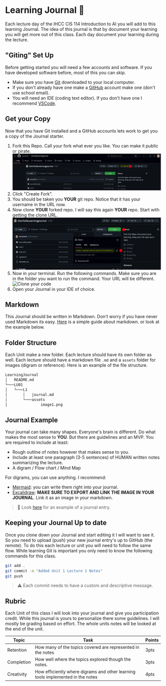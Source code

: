 # Learning Journal 📓

Each lecture day of the IHCC CIS 114 Introduction to AI you will add to this learning Journal.
The idea of this journal is that by document your learning you will get more out of this class.
Each day document your learning during the lecture.

## "Giting" Set Up

Before getting started you will need a few accounts and software.
If you have developed software before, most of this you can skip.

- Make sure you have [Git](https://git-scm.com/downloads) downloaded to your local computer.
- If you don't already have one make
  a [GitHub](https://github.com/signup?ref_cta=Sign+up&ref_loc=header+logged+out&ref_page=%2F&source=header-home)
  account make one (don't use school email).
- You will need an IDE (coding text editor). If you don't have one I
  recommend [VSCode](https://code.visualstudio.com/download).

## Get your Copy

Now that you have Git installed and a GitHub accounts lets work to get you a copy of the Journal starter.

1. Fork this Repo. Call your fork what ever you like. You can make it public or pirate.
   ![Click Fork](instructions/fork.webp)
2. Click "Create Fork".
3. You should be taken you **YOUR** git repo. Notice that it has your username in the URL now.
4. Now clone **YOUR** forked repo. I will say this again **YOUR** repo. Start with getting the clone URL.
   ![Clone URL](./instructions/cloneURL.webp)
5. Now in your terminal. Run the following commands. Make sure you are in the folder you want to run the command. Your
   URL will be different.  
   ![Clone your code](./instructions/clone.webp)
6. Open your Journal in your IDE of choice.

## Markdown

This Journal should be written in Markdown.
Don't worry if you have never used Markdown its easy.
[Here](https://www.markdownguide.org/cheat-sheet/) is a simple guide about markdown.
or look at the example below.

## Folder Structure

Each Unit make a new folder.
Each lecture should have its own folder as well.
Each lecture should have a markdown file `.md` and a `assets` folder for images (digram or reference).
Here is an example of the file structure. 

```
LearningJournal
│   README.md  
└───LU01
│   └───L1
│       │   journal.md
│       └───assets
│               image1.png
```

## Journal Example

Your journal can take many shapes.
Everyone's brain is different.
Do what makes the most sense to **YOU**.
But there are guidelines and an MVP.
You are required to include at least:

- Rough outline of notes however that makes sense to you. 
- Include at least one paragraph (3-5 sentences) of HUMAN written notes summarizing the lecture.
- A digram / Flow chart / Mind Map

For digrams, you can use anything.
I recommend:

- [Mermaid](https://github.blog/developer-skills/github/include-diagrams-markdown-files-mermaid/): you can write them
  right into your journal.
- [Excalidraw](https://excalidraw.com/): **MAKE SURE TO EXPORT AND LINK THE IMAGE IN YOUR JOURNAL**. Link it as an image
  in your markdown.

> 📓 Look [here](./JournalExample/example.md) for an example of a journal entry.

## Keeping your Journal Up to date

Once you clone down your Journal and start editing it I will want to see it.
So you need to upload (push) your new journal entry's up to GitHub (the remote).
To do this each lecture or unit you will need to follow the same flow.
While learning Git is important you only need to know the following commands for this class.

```bash
git add .
git commit -m "Added Unit 1 Lecture 1 Notes"
git push
```

> ⚠️ Each commit needs to have a custom and descriptive message.

## Rubric

Each Unit of this class I will look into your journal and give you participation credit.
While this journal is yours to personalize there some guidelines.
I will mostly be grading based on effort.
The whole units notes will be looked at the end of the unit. 

| Topic      | Task                                                                            | Points |
|------------|---------------------------------------------------------------------------------|--------|
| Retention  | How many of the topics covered are represented in the notes                     | 3pts   |
| Completion | How well where the topics explored though the notes.                            | 3pts   | 
| Creativity | How efficiently where digrams and other learning tools implemented in the notes | 4pts   | 
